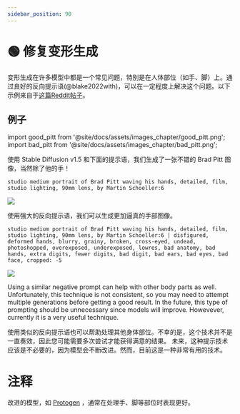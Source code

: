 ```yaml
---
sidebar_position: 90
---
```

# 🟢 修复变形生成

变形生成在许多模型中都是一个常见问题，特别是在人体部位（如手、脚）上。通过良好的反向提示语(@blake2022with)，可以在一定程度上解决这个问题。以下示例来自于[这篇Reddit帖子](https://www.reddit.com/r/StableDiffusion/comments/z7salo/with_the_right_prompt_stable_diffusion_20_can_do/)。

## 例子

import good_pitt from '@site/docs/assets/images_chapter/good_pitt.png';
import bad_pitt from '@site/docs/assets/images_chapter/bad_pitt.png';

使用 Stable Diffusion v1.5 和下面的提示语，我们生成了一张不错的 Brad Pitt 图像，当然除了他的手！

`studio medium portrait of Brad Pitt waving his hands, detailed, film, studio lighting, 90mm lens, by Martin Schoeller:6`

<div style={{textAlign: 'center'}}>
  <img src={bad_pitt} style={{width: "250px"}} />
</div>

使用强大的反向提示语，我们可以生成更加逼真的手部图像。

`studio medium portrait of Brad Pitt waving his hands, detailed, film, studio lighting, 90mm lens, by Martin Schoeller:6 | disfigured, deformed hands, blurry, grainy, broken, cross-eyed, undead, photoshopped, overexposed, underexposed, lowres, bad anatomy, bad hands, extra digits, fewer digits, bad digit, bad ears, bad eyes, bad face, cropped: -5`
<div style={{textAlign: 'center'}}>
  <img src={good_pitt} style={{width: "250px"}} />
</div>

Using a similar negative prompt can help with other body parts as well. Unfortunately, this technique is not consistent, so you may need to attempt multiple generations
before getting a good result.
In the future, this type of prompting should be unnecessary since models will improve. 
Howevever, currently it is a very useful technique.

使用类似的反向提示语也可以帮助处理其他身体部位。不幸的是，这个技术并不是一直奏效，因此您可能需要多次尝试才能获得满意的结果。 未来，这种提示技术应该是不必要的，因为模型会不断改进。然而，目前这是一种非常有用的技术。

# 注释

改进的模型，如 [Protogen](https://civitai.com/models/3666/protogen-x34-official-release)  ，通常在处理手、脚等部位时表现更好。
